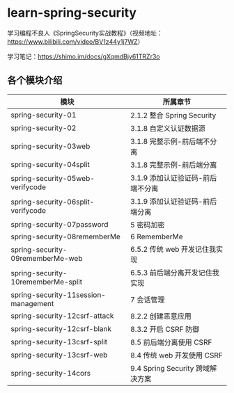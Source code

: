 # learn-spring-security
学习编程不良人《SpringSecurity实战教程》（视频地址：<https://www.bilibili.com/video/BV1z44y1j7WZ>）

学习笔记：<https://shimo.im/docs/gXqmdBjy61TRZr3o>

## 各个模块介绍
| 模块                                   | 所属章节                       |
|--------------------------------------|----------------------------|
| spring-security-01                   | 2.1.2 整合 Spring Security   |
| spring-security-02                   | 3.1.8 自定义认证数据源             |
| spring-security-03web                | 3.1.8 完整示例-前后端不分离          |
| spring-security-04split              | 3.1.8 完整示例-前后端分离           |
| spring-security-05web-verifycode     | 3.1.9 添加认证验证码-前后端不分离       |
| spring-security-06split-verifycode   | 3.1.9 添加认证验证码-前后端分离        |
| spring-security-07password           | 5 密码加密                     |
| spring-security-08rememberMe         | 6 RememberMe               |
| spring-security-09rememberMe-web     | 6.5.2 传统 web 开发记住我实现       |
| spring-security-10rememberMe-split   | 6.5.3 前后端分离开发记住我实现         |
| spring-security-11session-management | 7 会话管理                     |
| spring-security-12csrf-attack        | 8.2.2 创建恶意应用               |
| spring-security-12csrf-blank         | 8.3.2 开启 CSRF 防御           |
| spring-security-13csrf-split         | 8.5 前后端分离使用 CSRF           |
| spring-security-13csrf-web           | 8.4 传统 web 开发使用 CSRF       |
| spring-security-14cors               | 9.4 Spring Security 跨域解决方案 |
